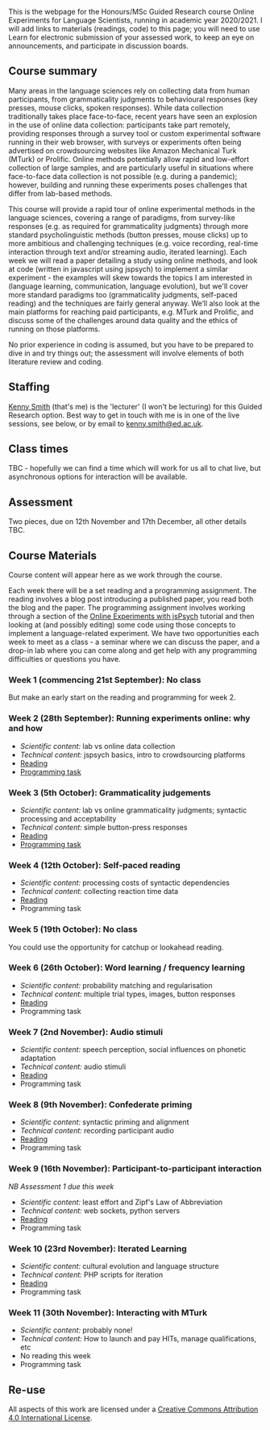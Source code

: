 This is the webpage for the Honours/MSc Guided Research course Online Experiments for Language Scientists, running in academic year 2020/2021. I will add links to materials (readings, code) to this page; you will need to use Learn for electronic submission of your assessed work, to keep an eye on announcements, and participate in discussion boards.

## Course summary

Many areas in the language sciences rely on collecting data from human participants, from grammaticality judgments to behavioural responses (key presses, mouse clicks, spoken responses). While data collection traditionally takes place face-to-face, recent years have seen an explosion in the use of online data collection: participants take part remotely, providing responses through a survey tool or custom experimental software running in their web browser, with surveys or experiments often being advertised on crowdsourcing websites like Amazon Mechanical Turk (MTurk) or Prolific. Online methods potentially allow rapid and low-effort collection of large samples, and are particularly useful in situations where face-to-face data collection is not possible (e.g. during a pandemic); however, building and running these experiments poses challenges that differ from lab-based methods.

This course will provide a rapid tour of online experimental methods in the language sciences, covering a range of paradigms, from survey-like responses (e.g. as required for grammaticality judgments) through more standard psycholinguistic methods (button presses, mouse clicks) up to more ambitious and challenging techniques (e.g. voice recording, real-time interaction through text and/or streaming audio, iterated learning). Each week we will read a paper detailing a study using online methods, and look at code (written in javascript using jspsych) to implement a similar experiment - the examples will skew towards the topics I am interested in (language learning, communication, language evolution), but we'll cover more standard paradigms too (grammaticality judgments, self-paced reading) and the techniques are fairly general anyway. We’ll also look at the main platforms for reaching paid participants, e.g. MTurk and Prolific, and discuss some of the challenges around data quality and the ethics of running on those platforms.

No prior experience in coding is assumed, but you have to be prepared to dive in and try things out; the assessment will involve elements of both literature review and coding.

## Staffing

[Kenny Smith](http://www.lel.ed.ac.uk/~kenny/) (that's me) is the 'lecturer' (I won't be lecturing) for this Guided Research option. Best way to get in touch with me is in one of the live sessions, see below, or by email to [kenny.smith@ed.ac.uk](mailto:kenny.smith@ed.ac.uk).

## Class times

TBC - hopefully we can find a time which will work for us all to chat live, but asynchronous options for interaction will be available.

## Assessment

Two pieces, due on 12th November and 17th December, all other details TBC.

## Course Materials

Course content will appear here as we work through the course.

Each week there will be a set reading and a programming assignment. The reading involves a blog post introducing a published paper, you read both the blog and the paper. The programming assignment involves working through a section of the [Online Experiments with jsPsych](https://softdev.ppls.ed.ac.uk/online_experiments/index.html) tutorial and then looking at (and possibly editing) some code using those concepts to implement a language-related experiment. We have two opportunities each week to meet as a class - a seminar where we can discuss the paper, and a drop-in lab where you can come along and get help with any programming difficulties or questions you have.

### Week 1 (commencing 21st September): No class

But make an early start on the reading and programming for week 2.

### Week 2 (28th September): Running experiments online: why and how

- *Scientific content:* lab vs online data collection
- *Technical content:* jspsych basics, intro to crowdsourcing platforms
- [Reading](oels_reading_wk2.md)
- [Programming task](oels_practical_wk2.md)

### Week 3 (5th October): Grammaticality judgements

- *Scientific content:* lab vs online grammaticality judgments; syntactic processing and acceptability
- *Technical content:* simple button-press responses
- [Reading](oels_reading_wk3.md)
- [Programming task](oels_practical_wk3.md)

### Week 4 (12th October): Self-paced reading

- *Scientific content:* processing costs of syntactic dependencies
- *Technical content:* collecting reaction time data
- [Reading](oels_reading_wk4.md)
- Programming task

### Week 5 (19th October): No class

You could use the opportunity for catchup or lookahead reading.

### Week 6 (26th October): Word learning / frequency learning

- *Scientific content:* probability matching and regularisation
- *Technical content:* multiple trial types, images, button responses
- [Reading](oels_reading_wk6.md)
- Programming task

### Week 7 (2nd November): Audio stimuli

- *Scientific content:* speech perception, social influences on phonetic adaptation
- *Technical content:* audio stimuli
- [Reading](oels_reading_wk7.md)
- Programming task

### Week 8 (9th November): Confederate priming

- *Scientific content:* syntactic priming and alignment<br>
- *Technical content:*  recording participant audio
- [Reading](oels_reading_wk8.md)
- Programming task

### Week 9 (16th November): Participant-to-participant interaction

*NB Assessment 1 due this week*

- *Scientific content:* least effort and Zipf's Law of Abbreviation
- *Technical content:* web sockets, python servers
- [Reading](oels_reading_wk9.md)
- Programming task

### Week 10 (23rd November): Iterated Learning

- *Scientific content:* cultural evolution and language structure
- *Technical content:* PHP scripts for iteration
- [Reading](oels_reading_wk10.md)
- Programming task

### Week 11 (30th November): Interacting with MTurk

- *Scientific content:* probably none!
- *Technical content:* How to launch and pay HITs, manage qualifications, etc
- No reading this week
- Programming task

## Re-use

All aspects of this work are licensed under a [Creative Commons Attribution 4.0 International License](http://creativecommons.org/licenses/by/4.0/).
